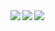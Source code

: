 <a href="https://github.com/anuraghazra/github-readme-stats">
  <img align="left" src="https://github-readme-stats.vercel.app/api?username=gatlinnewhouse&theme=github_dark" />
  <img align="left" src="https://github-readme-stats.vercel.app/api/wakatime?username=gatlinnewhouse&langs_count=6&line_height=10&theme=github_dark" />
  <img align="center" src="https://github-readme-stats.vercel.app/api/top-langs/?username=gatlinnewhouse&langs_count=8&theme=github_dark" />
</a>
